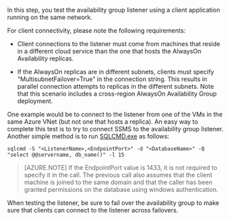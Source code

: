 In this step, you test the availability group listener using a client application running on the same network.

For client connectivity, please note the following requirements:

- Client connections to the listener must come from machines that reside in a different cloud service than the one that hosts the AlwaysOn Availability replicas.

- If the AlwaysOn replicas are in different subnets, clients must specify "MultisubnetFailover=True" in the connection string. This results in parallel connection attempts to replicas in the different subnets. Note that this scenario includes a cross-region AlwaysOn Availability Group deployment.

One example would be to connect to the listener from one of the VMs in the same Azure VNet (but not one that hosts a replica). An easy way to complete this test is to try to connect SSMS to the availability group listener. Another simple method is to run [SQLCMD.exe](https://technet.microsoft.com/en-us/library/ms162773.aspx) as follows:

	sqlcmd -S "<ListenerName>,<EndpointPort>" -d "<DatabaseName>" -Q "select @@servername, db_name()" -l 15

> [AZURE.NOTE] If the EndpointPort value is 1433, it is not required to specify it in the call. The previous call also assumes that the client machine is joined to the same domain and that the caller has been granted permissions on the database using windows authentication.

When testing the listener, be sure to fail over the availability group to make sure that clients can connect to the listener across failovers.